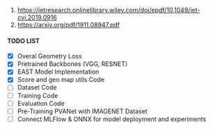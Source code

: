 1. https://ietresearch.onlinelibrary.wiley.com/doi/epdf/10.1049/iet-cvi.2019.0916
2. https://arxiv.org/pdf/1911.08947.pdf


#### TODO LIST
- [X] Overal Geometry Loss
- [X] Pretrained Backbones (VGG, RESNET)
- [X] EAST Model Implementation
- [X] Score and geo map utils Code
- [ ] Dataset Code
- [ ] Training Code
- [ ] Evaluation Code
- [ ] Pre-Training PVANet with IMAGENET Dataset 
- [ ] Connect MLFlow & ONNX for model deployment and experiments